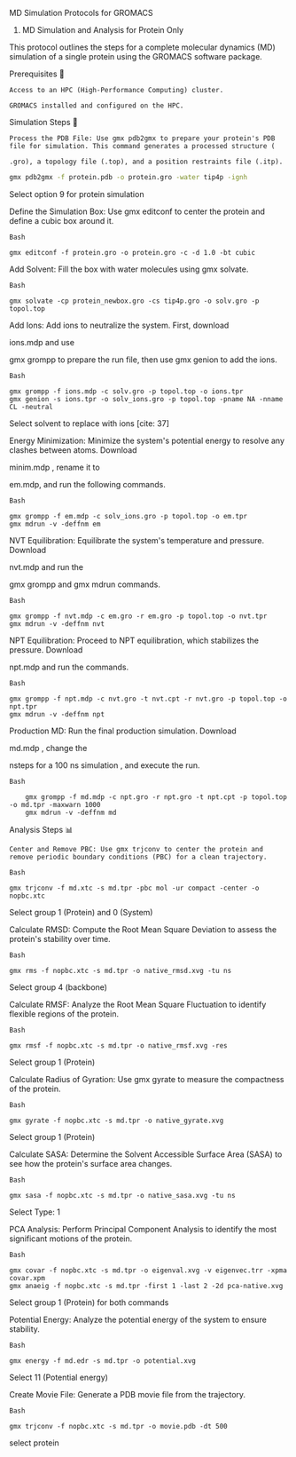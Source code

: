MD Simulation Protocols for GROMACS
1. MD Simulation and Analysis for Protein Only

This protocol outlines the steps for a complete molecular dynamics (MD) simulation of a single protein using the GROMACS software package.

Prerequisites 🔑

    Access to an HPC (High-Performance Computing) cluster.

    GROMACS installed and configured on the HPC.

Simulation Steps 🏃

    Process the PDB File: Use gmx pdb2gmx to prepare your protein's PDB file for simulation. This command generates a processed structure (

    .gro), a topology file (.top), and a position restraints file (.itp). 

```Bash
gmx pdb2gmx -f protein.pdb -o protein.gro -water tip4p -ignh
```
Select option 9 for protein simulation 

Define the Simulation Box: Use gmx editconf to center the protein and define a cubic box around it. 
```
Bash

gmx editconf -f protein.gro -o protein.gro -c -d 1.0 -bt cubic
```

Add Solvent: Fill the box with water molecules using gmx solvate. 
```
Bash

gmx solvate -cp protein_newbox.gro -cs tip4p.gro -o solv.gro -p topol.top
```

Add Ions: Add ions to neutralize the system. First, download 

ions.mdp and use 

gmx grompp to prepare the run file, then use gmx genion to add the ions. 
```
Bash

gmx grompp -f ions.mdp -c solv.gro -p topol.top -o ions.tpr
gmx genion -s ions.tpr -o solv_ions.gro -p topol.top -pname NA -nname CL -neutral
```
Select solvent to replace with ions [cite: 37]

Energy Minimization: Minimize the system's potential energy to resolve any clashes between atoms. Download 

minim.mdp , rename it to 

em.mdp, and run the following commands. 
```
Bash

gmx grompp -f em.mdp -c solv_ions.gro -p topol.top -o em.tpr
gmx mdrun -v -deffnm em
```

NVT Equilibration: Equilibrate the system's temperature and pressure. Download 

nvt.mdp and run the 

gmx grompp and gmx mdrun commands. 
```
Bash

gmx grompp -f nvt.mdp -c em.gro -r em.gro -p topol.top -o nvt.tpr
gmx mdrun -v -deffnm nvt
```

NPT Equilibration: Proceed to NPT equilibration, which stabilizes the pressure. Download 

npt.mdp and run the commands. 
```
Bash

gmx grompp -f npt.mdp -c nvt.gro -t nvt.cpt -r nvt.gro -p topol.top -o npt.tpr
gmx mdrun -v -deffnm npt
```
Production MD: Run the final production simulation. Download 

md.mdp , change the 

nsteps for a 100 ns simulation , and execute the run. 
```
Bash

    gmx grompp -f md.mdp -c npt.gro -r npt.gro -t npt.cpt -p topol.top -o md.tpr -maxwarn 1000
    gmx mdrun -v -deffnm md
```
Analysis Steps 📊

    Center and Remove PBC: Use gmx trjconv to center the protein and remove periodic boundary conditions (PBC) for a clean trajectory. 
```
Bash

gmx trjconv -f md.xtc -s md.tpr -pbc mol -ur compact -center -o nopbc.xtc
```
Select group 1 (Protein) and 0 (System) 

Calculate RMSD: Compute the Root Mean Square Deviation to assess the protein's stability over time. 
```
Bash

gmx rms -f nopbc.xtc -s md.tpr -o native_rmsd.xvg -tu ns
```
Select group 4 (backbone) 

Calculate RMSF: Analyze the Root Mean Square Fluctuation to identify flexible regions of the protein. 
```
Bash

gmx rmsf -f nopbc.xtc -s md.tpr -o native_rmsf.xvg -res
```
Select group 1 (Protein) 

Calculate Radius of Gyration: Use gmx gyrate to measure the compactness of the protein. 
```
Bash

gmx gyrate -f nopbc.xtc -s md.tpr -o native_gyrate.xvg
```
Select group 1 (Protein) 

Calculate SASA: Determine the Solvent Accessible Surface Area (SASA) to see how the protein's surface area changes. 
```
Bash

gmx sasa -f nopbc.xtc -s md.tpr -o native_sasa.xvg -tu ns
```
Select Type: 1 

PCA Analysis: Perform Principal Component Analysis to identify the most significant motions of the protein. 
```
Bash

gmx covar -f nopbc.xtc -s md.tpr -o eigenval.xvg -v eigenvec.trr -xpma covar.xpm
gmx anaeig -f nopbc.xtc -s md.tpr -first 1 -last 2 -2d pca-native.xvg
```
Select group 1 (Protein) for both commands 

Potential Energy: Analyze the potential energy of the system to ensure stability. 
```
Bash

gmx energy -f md.edr -s md.tpr -o potential.xvg
```
Select 11 (Potential energy) 

Create Movie File: Generate a PDB movie file from the trajectory. 
```
Bash

gmx trjconv -f nopbc.xtc -s md.tpr -o movie.pdb -dt 500
```
select protein 

